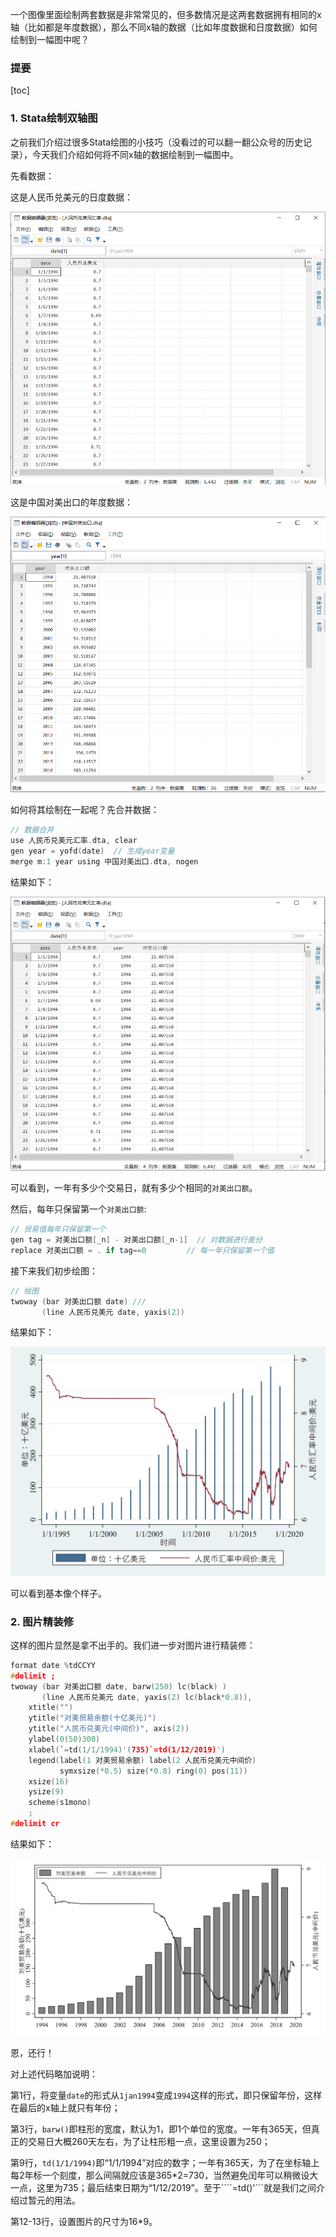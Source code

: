 
一个图像里面绘制两套数据是非常常见的，但多数情况是这两套数据拥有相同的x轴（比如都是年度数据），那么不同x轴的数据（比如年度数据和日度数据）如何绘制到一幅图中呢？

### 提要

[toc]

### 1. Stata绘制双轴图

之前我们介绍过很多Stata绘图的小技巧（没看过的可以翻一翻公众号的历史记录），今天我们介绍如何将不同x轴的数据绘制到一幅图中。

先看数据：

这是人民币兑美元的日度数据：

![图1](img/1.png)

这是中国对美出口的年度数据：

![图2](img/2.png)

如何将其绘制在一起呢？先合并数据：

```c
// 数据合并
use 人民币兑美元汇率.dta, clear
gen year = yofd(date)  // 生成year变量
merge m:1 year using 中国对美出口.dta, nogen
```
结果如下：

![图3](img/3.png)

可以看到，一年有多少个交易日，就有多少个相同的`对美出口额`。

然后，每年只保留第一个`对美出口额`:

```c
// 贸易值每年只保留第一个
gen tag = 对美出口额[_n] - 对美出口额[_n-1]  // 对数据进行差分
replace 对美出口额 = . if tag==0			// 每一年只保留第一个值
```

接下来我们初步绘图：

```c
// 绘图
twoway (bar 对美出口额 date) ///
       (line 人民币兑美元 date, yaxis(2))
```
结果如下：

![图4](img/4.png)

可以看到基本像个样子。

### 2. 图片精装修

这样的图片显然是拿不出手的。我们进一步对图片进行精装修：

```c
format date %tdCCYY
#delimit ;
twoway (bar 对美出口额 date, barw(250) lc(black) ) 
       (line 人民币兑美元 date, yaxis(2) lc(black*0.8)),
	xtitle("")
	ytitle("对美贸易余额(十亿美元)")
	ytitle("人民币兑美元(中间价)", axis(2))
	ylabel(0(50)300)
	xlabel(`=td(1/1/1994)'(735)`=td(1/12/2019)')
	legend(label(1 对美贸易余额) label(2 人民币兑美元中间价)
		   symxsize(*0.5) size(*0.8) ring(0) pos(11))
	xsize(16)
	ysize(9)
	scheme(s1mono)
	;
#delimit cr
```

结果如下：

![图5](img/5.png)

恩，还行！

对上述代码略加说明：

第1行，将变量`date`的形式从`1jan1994`变成`1994`这样的形式，即只保留年份，这样在最后的x轴上就只有年份；

第3行，`barw()`即柱形的宽度，默认为1，即1个单位的宽度。一年有365天，但真正的交易日大概260天左右，为了让柱形粗一点，这里设置为250；

第9行，`td(1/1/1994)`即“1/1/1994”对应的数字；一年有365天，为了在坐标轴上每2年标一个刻度，那么间隔就应该是365*2=730，当然避免闰年可以稍微设大一点，这里为735；最后结束日期为“1/12/2019”。至于````=td()'```就是我们之间介绍过暂元的用法。

第12-13行，设置图片的尺寸为16*9。







